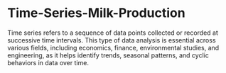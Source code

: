 # Time-Series-Milk-Production
Time series refers to a sequence of data points collected or recorded at successive time intervals. This type of data analysis is essential across various fields, including economics, finance, environmental studies, and engineering, as it helps identify trends, seasonal patterns, and cyclic behaviors in data over time.
